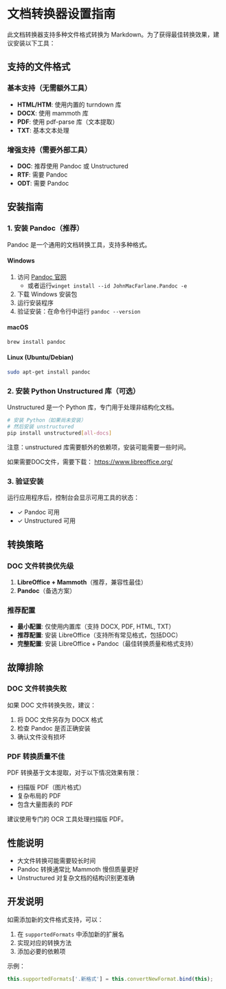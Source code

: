 # 文档转换器设置指南

此文档转换器支持多种文件格式转换为 Markdown。为了获得最佳转换效果，建议安装以下工具：

## 支持的文件格式

### 基本支持（无需额外工具）
- **HTML/HTM**: 使用内置的 turndown 库
- **DOCX**: 使用 mammoth 库
- **PDF**: 使用 pdf-parse 库（文本提取）
- **TXT**: 基本文本处理

### 增强支持（需要外部工具）
- **DOC**: 推荐使用 Pandoc 或 Unstructured
- **RTF**: 需要 Pandoc
- **ODT**: 需要 Pandoc

## 安装指南

### 1. 安装 Pandoc（推荐）

Pandoc 是一个通用的文档转换工具，支持多种格式。

#### Windows
1. 访问 [Pandoc 官网](https://pandoc.org/installing.html) 
   - 或者运行`winget install --id JohnMacFarlane.Pandoc -e`
2. 下载 Windows 安装包
3. 运行安装程序
4. 验证安装：在命令行中运行 `pandoc --version`

#### macOS
```bash
brew install pandoc
```

#### Linux (Ubuntu/Debian)
```bash
sudo apt-get install pandoc
```

### 2. 安装 Python Unstructured 库（可选）

Unstructured 是一个 Python 库，专门用于处理非结构化文档。

```bash
# 安装 Python（如果尚未安装）
# 然后安装 unstructured
pip install unstructured[all-docs]
```

注意：unstructured 库需要额外的依赖项，安装可能需要一些时间。

如果需要DOC文件，需要下载：
https://www.libreoffice.org/


### 3. 验证安装

运行应用程序后，控制台会显示可用工具的状态：
- ✓ Pandoc 可用
- ✓ Unstructured 可用

## 转换策略

### DOC 文件转换优先级
1. **LibreOffice + Mammoth**（推荐，兼容性最佳）
2. **Pandoc**（备选方案）

### 推荐配置
- **最小配置**: 仅使用内置库（支持 DOCX, PDF, HTML, TXT）
- **推荐配置**: 安装 LibreOffice（支持所有常见格式，包括DOC）
- **完整配置**: 安装 LibreOffice + Pandoc（最佳转换质量和格式支持）

## 故障排除

### DOC 文件转换失败
如果 DOC 文件转换失败，建议：
1. 将 DOC 文件另存为 DOCX 格式
2. 检查 Pandoc 是否正确安装
3. 确认文件没有损坏

### PDF 转换质量不佳
PDF 转换基于文本提取，对于以下情况效果有限：
- 扫描版 PDF（图片格式）
- 复杂布局的 PDF
- 包含大量图表的 PDF

建议使用专门的 OCR 工具处理扫描版 PDF。

## 性能说明

- 大文件转换可能需要较长时间
- Pandoc 转换通常比 Mammoth 慢但质量更好
- Unstructured 对复杂文档的结构识别更准确

## 开发说明

如需添加新的文件格式支持，可以：
1. 在 `supportedFormats` 中添加新的扩展名
2. 实现对应的转换方法
3. 添加必要的依赖项

示例：
```javascript
this.supportedFormats['.新格式'] = this.convertNewFormat.bind(this);
```
